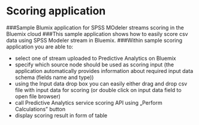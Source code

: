 # Scoring application 
###Sample Blumix application for SPSS MOdeler streams scoring in the Bluemix cloud
###This sample application shows how to easily score csv data using SPSS Modeler stream in Bluemix.
###Within sample scoring application you are able to:
* select one of stream uploaded to Predictive Analytics on Bluemix
* specify which source node should be used as scoring input (the application automatically provides information about required input data schema (fields name and type))
* using the Input data drop box you can easily either drag and drop csv file with input data for scoring (or double click on input data field to open file browser)
* call Predictive Analytics service scoring API using „Perform Calculations” button
* display scoring result in form of table
            
